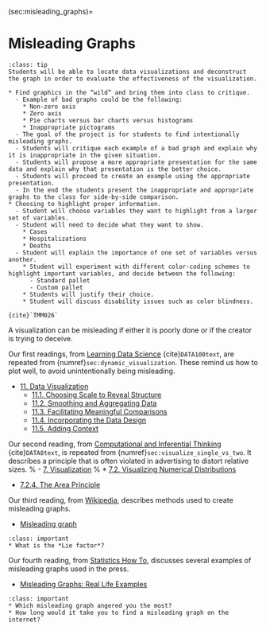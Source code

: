 (sec:misleading_graphs)=
# Misleading Graphs

```{admonition} Learning Outcome
:class: tip
Students will be able to locate data visualizations and deconstruct the graph in order to evaluate the effectiveness of the visualization.
```

```{admonition} Sample Tasks
* Find graphics in the “wild” and bring them into class to critique.
  - Example of bad graphs could be the following:
	* Non-zero axis
	* Zero axis
	* Pie charts versus bar charts versus histograms
	* Inappropriate pictograms
  - The goal of the project is for students to find intentionally misleading graphs.
  - Students will critique each example of a bad graph and explain why it is inappropriate in the given situation.
  - Students will propose a more appropriate presentation for the same data and explain why that presentation is the better choice.
  - Students will proceed to create an example using the appropriate presentation.
  - In the end the students present the inappropriate and appropriate graphs to the class for side-by-side comparison.
* Choosing to highlight proper information.
  - Student will choose variables they want to highlight from a larger set of variables.
  - Student will need to decide what they want to show.
	* Cases
	* Hospitalizations
	* Deaths
  - Student will explain the importance of one set of variables versus another.
	* Student will experiment with different color-coding schemes to highlight important variables, and decide between the following:
	  - Standard pallet
	  - Custom pallet
	* Students will justify their choice.
	* Student will discuss disability issues such as color blindness.

{cite}`TMM026`
```

A visualization can be misleading if either it is poorly done or if the creator is trying to deceive. 

Our first readings, from [Learning Data Science](http://www.textbook.ds100.org/) {cite}`DATA100text`, are repeated from {numref}`sec:dynamic_visualization`.
These remind us how to plot well, to avoid unintentionally being misleading.
* [11. Data Visualization](http://www.textbook.ds100.org/ch/11/viz_intro.html)
  * [11.1. Choosing Scale to Reveal Structure](http://www.textbook.ds100.org/ch/11/viz_scale.html)
  * [11.2. Smoothing and Aggregating Data](http://www.textbook.ds100.org/ch/11/viz_smoothing.html)
  * [11.3. Facilitating Meaningful Comparisons](http://www.textbook.ds100.org/ch/11/viz_comparisons.html)
  * [11.4. Incorporating the Data Design](http://www.textbook.ds100.org/ch/11/viz_data_design.html)
  * [11.5. Adding Context](http://www.textbook.ds100.org/ch/11/viz_context.html)
  
Our second reading, from [Computational and Inferential Thinking](https://inferentialthinking.com/chapters/intro.html) {cite}`DATA8text`, is repeated from {numref}`sec:visualize_single_vs_two`.
It describes a principle that is often violated in advertising to distort relative sizes.
%  - [7. Visualization](https://inferentialthinking.com/chapters/07/Visualization.html)
%    * [7.2. Visualizing Numerical Distributions](https://inferentialthinking.com/chapters/07/2/Visualizing_Numerical_Distributions.html)
- [7.2.4. The Area Principle](https://inferentialthinking.com/chapters/07/2/Visualizing_Numerical_Distributions.html#the-area-principle)

Our third reading, from [Wikipedia](https://en.wikipedia.org/wiki/Main_Page), describes methods used to create misleading graphs.
* [Misleading graph](https://en.wikipedia.org/wiki/Misleading_graph)

```{admonition} Reading Question
:class: important
* What is the *Lie factor*?
```

Our fourth reading, from [Statistics How To](https://www.statisticshowto.com/), discusses several examples of misleading graphs used in the press.
* [Misleading Graphs: Real Life Examples](https://www.statisticshowto.com/probability-and-statistics/descriptive-statistics/misleading-graphs/)

```{admonition} Reading Questions
:class: important
* Which misleading graph angered you the most?
* How long would it take you to find a misleading graph on the internet?
```
